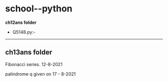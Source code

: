 # school--python
**ch12ans folder** 
* Q5148.py:-
  
---
**ch13ans folder** 
---
Fibonacci series. 12-8-2021

palindrome q given on 17 - 8-2021
